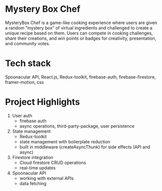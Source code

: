 # Mystery Box Chef
MysteryBox Chef is a game-like cooking experience where users are given a random “mystery box” of virtual ingredients and challenged to create a unique recipe based on them. Users can compete in cooking challenges, share their creations, and win points or badges for creativity, presentation, and community votes. 

# Tech stack
Spoonacular API, React.js, Redux-toolkit, firebase-auth, firebase-firestore, framer-motion, css

# Project Highlights
1. User auth
   - firebase auth
   - async operations, third-party-package, user persistence
2. State management
   - Redux-toolkit
   - state management with boilerplate reduction
   - built in middleware (createAsyncThunk) for side effects (API and async)
3. Firestore integration
   - Cloud firestore CRUD operations
   - real-time updates
4. Spoonacular API
   - working with external APIs
   - data fetching
